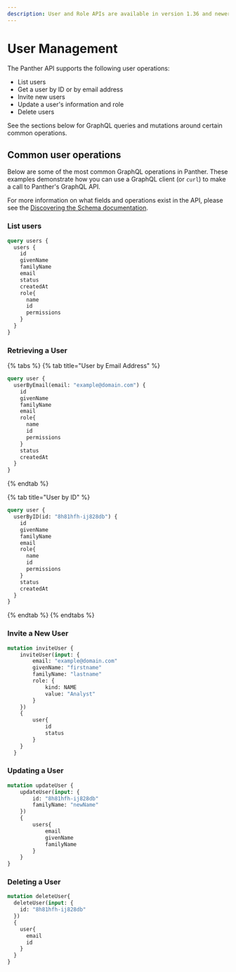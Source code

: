 ```yaml
---
description: User and Role APIs are available in version 1.36 and newer
---
```


# User Management

The Panther API supports the following user operations:

* List users
* Get a user by ID or by email address
* Invite new users
* Update a user's information and role
* Delete users

See the sections below for GraphQL queries and mutations around certain common operations.

## Common user operations

Below are some of the most common GraphQL operations in Panther. These examples demonstrate how you can use a GraphQL client (or `curl`) to make a call to Panther's GraphQL API.&#x20;

For more information on what fields and operations exist in the API, please see the [Discovering the Schema documentation](https://docs.runpanther.io/api-beta/discovering-the-schema).

### List users

```graphql
query users {
  users {
    id
    givenName
    familyName
    email
    status
    createdAt
    role{
      name
      id
      permissions
    }
  }
}
```

### Retrieving a User

{% tabs %}
{% tab title="User by Email Address" %}
```graphql
query user {
  userByEmail(email: "example@domain.com") {
    id
    givenName
    familyName
    email
    role{
      name
      id
      permissions
    }
    status
    createdAt
  }
}
```
{% endtab %}

{% tab title="User by ID" %}
```graphql
query user {
  userByID(id: "8h81hfh-ij828db") {
    id
    givenName
    familyName
    email
    role{
      name
      id
      permissions
    }
    status
    createdAt
  }
}
```
{% endtab %}
{% endtabs %}

### Invite a New User

```graphql
mutation inviteUser {
    inviteUser(input: {
        email: "example@domain.com"
        givenName: "firstname"
        familyName: "lastname"
        role: {
            kind: NAME
            value: "Analyst"
        }
    })
    {
        user{
            id
            status
        }
    }
  }
```

### Updating a User

```graphql
mutation updateUser {
    updateUser(input: {
        id: "8h81hfh-ij828db"
        familyName: "newName"
    })
    {
        users{
            email
            givenName
            familyName
        }
    }
}
```

### Deleting a User

```graphql
mutation deleteUser{
  deleteUser(input: {
    id: "8h81hfh-ij828db"
  })
  {
    user{
      email
      id
    }
  }
}
```
